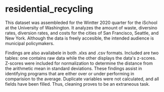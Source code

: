 # residential_recycling
This dataset was assembleded for the Wintter 2020 quarter for the iSchool at the University of Washington. It analyzes the amount of waste, diversino rates, diversion rates, and costs for the cities of San Francisco, Seattle, and New York. Although the data is freely accesible, the intended audience is municipal policymakers.

Findings are also availabele in both .xlxs and .csv formats. Included are two tables: one contains raw data while the other displays the data's z-scores. Z-scores were included for normalization to determine the distance from the arithmetic mean in standard deviations. These findings assist in identifying programs that are either over or under performing in comparision to the average. Duplicate variables were not calculated, and all fields have been filled. Thus, cleaning proves to be an extraneous task. 
